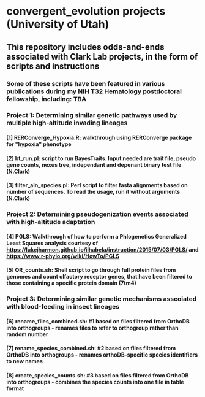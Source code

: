 # convergent_evolution projects (University of Utah)
## This repository includes odds-and-ends associated with Clark Lab projects, in the form of scripts and instructions
### Some of these scripts have been featured in various publications during my NIH T32 Hematology postdoctoral fellowship, including: TBA
### Project 1: Determining similar genetic pathways used by multiple high-altitude invading lineages
#### [1] RERConverge_Hypoxia.R: walkthrough using RERConverge package for "hypoxia" phenotype
#### [2] bt_run.pl: script to run BayesTraits. Input needed are trait file, pseudo gene counts, nexus tree, independant and depenant binary test file (N.Clark)
#### [3] filter_aln_species.pl: Perl script to filter fasta alignments based on number of sequences. To read the usage, run it without arguments (N.Clark)

### Project 2: Determining pseudogenization events associated with high-altitude adaptation
#### [4] PGLS: Walkthrough of how to perform a Phlogenetics Generalized Least Squares analysis courtesy of https://lukejharmon.github.io/ilhabela/instruction/2015/07/03/PGLS/ and https://www.r-phylo.org/wiki/HowTo/PGLS
#### [5] OR_counts.sh: Shell script to go through full protein files from genomes and count olfactory receptor genes, that have been filtered to those containing a specific protein domain (7tm4)

### Project 3: Determining similar genetic mechanisms asscoiated with blood-feeding in insect lineages
#### [6] rename_files_combined.sh: #1 based on files filtered from OrthoDB into orthogroups - renames files to refer to orthogroup rather than random number
#### [7] rename_species_combined.sh: #2 based on files filtered from OrthoDB into orthogroups - renames orthoDB-specific species identifiers to new names
#### [8] create_species_counts.sh: #3 based on files filtered from OrthoDB into orthogroups - combines the species counts into one file in table format
